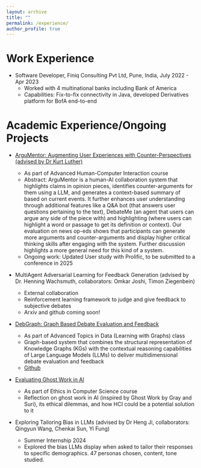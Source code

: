 ```yaml
---
layout: archive
title: ""
permalink: /experience/
author_profile: true
---
```


Work Experience
======
* Software Developer, Finiq Consulting Pvt Ltd, Pune, India, July 2022 - Apr 2023
  * Worked with 4 multinational banks including Bank of America 
  * Capabilities: Fix-to-fix connectivity in Java, developed Derivatives platform for BofA end-to-end 


Academic Experience/Ongoing Projects
======
* [ArguMentor: Augmenting User Experiences with Counter-Perspectives (advised by Dr Kurt Luther)](https://arxiv.org/abs/2406.02795)
  * As part of Advanced Human-Computer Interaction course
  *  Abstract: ArguMentor is a human-AI collaboration system that highlights claims in opinion pieces, identifies counter-arguments for them using a LLM, and generates a context-based summary of based on current events. It further enhances user understanding through additional features like a Q&A bot (that answers user questions pertaining to the text), DebateMe (an agent that users can argue any side of the piece with) and highlighting (where users can highlight a word or passage to get its definition or context). Our evaluation on news op-eds shows that participants can generate more arguments and counter-arguments and display higher critical thinking skills after engaging with the system. Further discussion highlights a more general need for this kind of a system. 
  * Ongoing work: Updated User study with Prolific, to be submitted to a conference in 2025

* MultiAgent Adversarial Learning for Feedback Generation (advised by Dr. Henning Wachsmuth, collaborators: Omkar Joshi, Timon  Ziegenbein) 
  * External collaboration 
  * Reinforcement learning framework to judge and give feedback to subjective debates
  * Arxiv and github coming soon! 

* [DebGraph: Graph Based Debate Evaluation and Feedback](/files/DebGraph.pdf)
  * As part of Advanced Topics in Data (Learning with Graphs) class 
  * Graph-based system that combines the structural representation of Knowledge Graphs (KGs) with the contextual reasoning capabilities of Large Language Models (LLMs) to deliver multidimensional debate evaluation and feedback
  * [Github](https://github.com/jflashner/CS6604Project)

* [Evaluating Ghost Work in AI](/files/ethics_paper.pdf)
  * As part of Ethics in Computer Science course 
  * Reflection on ghost work in AI (inspired by Ghost Work by Gray and Suri), its ethical dilemmas, and how HCI could be a potential solution to it 

* Exploring Tailoring Bias in LLMs (advised by Dr Heng Ji, collaborators: Qingyun Wang, Chenkai Sun, Yi Fung)
  * Summer Internship 2024 
  * Explored the bias LLMs display when asked to tailor their responses to specific demographics. 47 personas chosen, content, tone studied.







  

